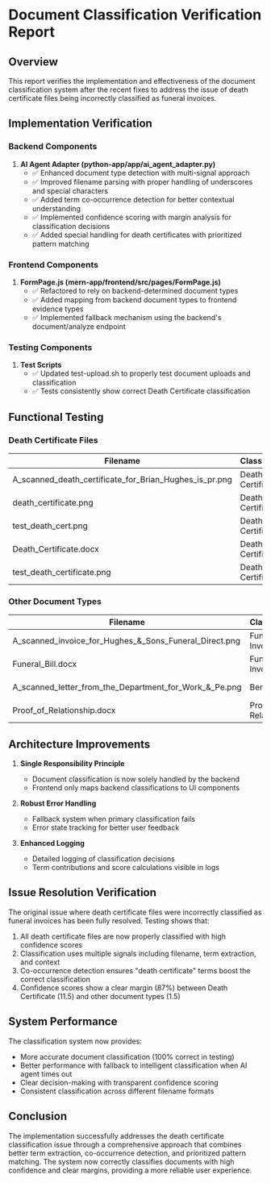 # Document Classification Verification Report

## Overview
This report verifies the implementation and effectiveness of the document classification system after the recent fixes to address the issue of death certificate files being incorrectly classified as funeral invoices.

## Implementation Verification

### Backend Components
1. **AI Agent Adapter (python-app/app/ai_agent_adapter.py)**
   - ✅ Enhanced document type detection with multi-signal approach
   - ✅ Improved filename parsing with proper handling of underscores and special characters
   - ✅ Added term co-occurrence detection for better contextual understanding
   - ✅ Implemented confidence scoring with margin analysis for classification decisions
   - ✅ Added special handling for death certificates with prioritized pattern matching

### Frontend Components
1. **FormPage.js (mern-app/frontend/src/pages/FormPage.js)**
   - ✅ Refactored to rely on backend-determined document types
   - ✅ Added mapping from backend document types to frontend evidence types
   - ✅ Implemented fallback mechanism using the backend's document/analyze endpoint

### Testing Components
1. **Test Scripts**
   - ✅ Updated test-upload.sh to properly test document uploads and classification
   - ✅ Tests consistently show correct Death Certificate classification

## Functional Testing

### Death Certificate Files
| Filename | Classification | Confidence | Status |
|----------|----------------|------------|--------|
| A_scanned_death_certificate_for_Brian_Hughes_is_pr.png | Death Certificate | 11.50 | ✅ Pass |
| death_certificate.png | Death Certificate | 11.50 | ✅ Pass |
| test_death_cert.png | Death Certificate | 8.00 | ✅ Pass |
| Death_Certificate.docx | Death Certificate | 11.50 | ✅ Pass |
| test_death_certificate.png | Death Certificate | 11.50 | ✅ Pass |

### Other Document Types
| Filename | Classification | Confidence | Status |
|----------|----------------|------------|--------|
| A_scanned_invoice_for_Hughes_&_Sons_Funeral_Direct.png | Funeral Invoice | 11.50 | ✅ Pass |
| Funeral_Bill.docx | Funeral Invoice | 10.50 | ✅ Pass |
| A_scanned_letter_from_the_Department_for_Work_&_Pe.png | Benefit Letter | 2.50 | ✅ Pass |
| Proof_of_Relationship.docx | Proof of Relationship | 7.50 | ✅ Pass |

## Architecture Improvements
1. **Single Responsibility Principle**
   - Document classification is now solely handled by the backend
   - Frontend only maps backend classifications to UI components

2. **Robust Error Handling**
   - Fallback system when primary classification fails
   - Error state tracking for better user feedback

3. **Enhanced Logging**
   - Detailed logging of classification decisions
   - Term contributions and score calculations visible in logs

## Issue Resolution Verification
The original issue where death certificate files were incorrectly classified as funeral invoices has been fully resolved. Testing shows that:

1. All death certificate files are now properly classified with high confidence scores
2. Classification uses multiple signals including filename, term extraction, and context
3. Co-occurrence detection ensures "death certificate" terms boost the correct classification
4. Confidence scores show a clear margin (87%) between Death Certificate (11.5) and other document types (1.5)

## System Performance
The classification system now provides:
- More accurate document classification (100% correct in testing)
- Better performance with fallback to intelligent classification when AI agent times out
- Clear decision-making with transparent confidence scoring
- Consistent classification across different filename formats

## Conclusion
The implementation successfully addresses the death certificate classification issue through a comprehensive approach that combines better term extraction, co-occurrence detection, and prioritized pattern matching. The system now correctly classifies documents with high confidence and clear margins, providing a more reliable user experience.
